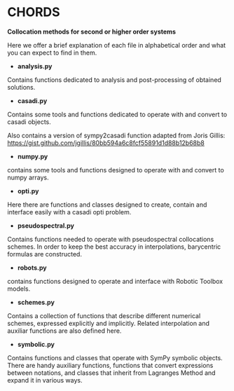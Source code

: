 # CHORDS
**Collocation methods for second or higher order systems**

Here we offer a brief explanation of each file in 
alphabetical order and what you can expect to find in them.

- **analysis.py**

Contains functions dedicated to analysis and post-processing
of obtained solutions.

- **casadi.py**

Contains some tools and functions dedicated to operate with and
convert to casadi objects.

Also contains a version of sympy2casadi function adapted from Joris Gillis:
https://gist.github.com/jgillis/80bb594a6c8fcf55891d1d88b12b68b8

- **numpy.py**

contains some tools and functions designed to operate with and
convert to numpy arrays.

- **opti.py**

Here there are functions and classes designed to create, contain and interface
easily with a casadi opti problem.

- **pseudospectral.py**

Contains functions needed to operate with pseudospectral collocations
schemes. In order to keep the best accuracy in interpolations, barycentric
formulas are constructed.

- **robots.py**

contains functions designed to operate and interface with 
Robotic Toolbox models.

- **schemes.py**

Contains a collection of functions that describe different numerical
schemes, expressed explicitly and implicitly. Related interpolation and 
auxiliar functions are also defined here.

- **symbolic.py**

Contains functions and classes that operate with SymPy symbolic objects.
There are handy auxiliary functions, functions that convert expressions
between notations, and classes that inherit from Lagranges Method and expand
it in various ways. 
